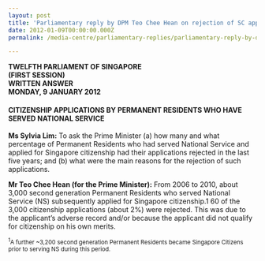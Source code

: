```yaml
---
layout: post
title: 'Parliamentary reply by DPM Teo Chee Hean on rejection of SC applications'
date: 2012-01-09T00:00:00.000Z
permalink: /media-centre/parliamentary-replies/parliamentary-reply-by-dpm-teo-chee-hean-on-rejection-of-sc-applications

---
```



**TWELFTH PARLIAMENT OF SINGAPORE   
(FIRST SESSION)  
WRITTEN ANSWER  
MONDAY, 9 JANUARY 2012**

#### **CITIZENSHIP APPLICATIONS BY PERMANENT RESIDENTS WHO HAVE SERVED NATIONAL SERVICE**

**Ms Sylvia Lim:** To ask the Prime Minister (a) how many and what percentage of Permanent Residents who had served National Service and applied for Singapore citizenship had their applications rejected in the last five years; and (b) what were the main reasons for the rejection of such applications.

**Mr Teo Chee Hean (for the Prime Minister):** 
From 2006 to 2010, about 3,000 second generation Permanent Residents who served National Service (NS) subsequently applied for Singapore citizenship.1 60 of the 3,000 citizenship applications (about 2%) were rejected. This was due to the applicant’s adverse record and/or because the applicant did not qualify for citizenship on his own merits. 

<sub><sup>1</sup>A further ~3,200 second generation Permanent Residents became Singapore Citizens prior to serving NS during this period.</sub>

